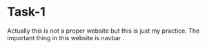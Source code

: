 # Task-1
Actually this is not a proper website but this is just my practice. The important thing in this website is navbar .
